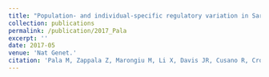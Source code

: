 ```yaml
---
title: "Population- and individual-specific regulatory variation in Sardinia."
collection: publications
permalink: /publication/2017_Pala
excerpt: ''
date: 2017-05
venue: 'Nat Genet.'
citation: 'Pala M, Zappala Z, Marongiu M, Li X, Davis JR, Cusano R, Crobu F, Kukurba KR, Gloudemans MJ,<b> Reinier F</b>, Berutti R, Piras MG, Mulas A, Zoledziewska M, Marongiu M, Sorokin EP, Hess GT, Smith KS, Busonero F, Maschio A, Steri M, Sidore C, Sanna S, Fiorillo E, Bassik MC, Sawcer SJ, Battle A, Novembre J, Jones C, Angius A, Abecasis GR, Schlessinger D, Cucca F, Montgomery SB. (2017). &quot;Population- and individual-specific regulatory variation in Sardinia.&quot; <i>Nat Genet.</i>.'
---
```

